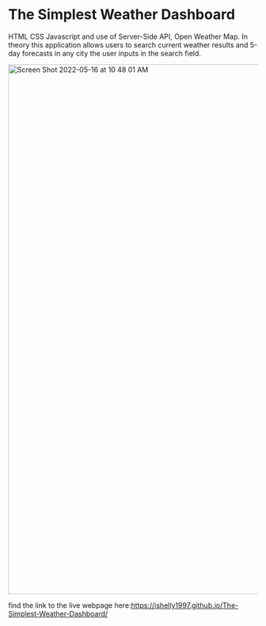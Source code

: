 # The Simplest Weather Dashboard
HTML CSS Javascript and use of Server-Side API, Open Weather Map.
In theory this application allows users to search current weather results and 5-day forecasts in any city the user inputs in the search field. 

<img width="1071" alt="Screen Shot 2022-05-16 at 10 48 01 AM" src="https://user-images.githubusercontent.com/95631495/168620536-36442ed5-ad5e-4e3c-9f12-827f6e3d6709.png">


find the link to the live webpage here:https://ishelly1997.github.io/The-Simplest-Weather-Dashboard/

